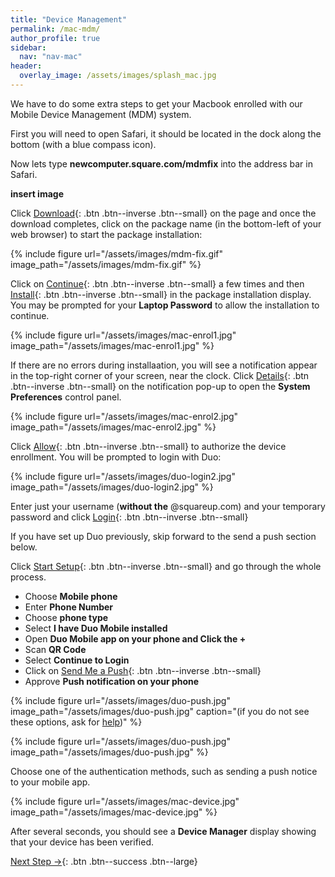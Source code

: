 ```yaml
---
title: "Device Management"
permalink: /mac-mdm/
author_profile: true
sidebar:
  nav: "nav-mac"
header:
  overlay_image: /assets/images/splash_mac.jpg
---
```


We have to do some extra steps to get your Macbook enrolled with our Mobile Device Management (MDM) system.

First you will need to open Safari, it should be located in the dock along the bottom (with a blue compass icon).

Now lets type __newcomputer.square.com/mdmfix__ into the address bar in Safari.

__insert image__

Click [Download](#mdmfix){: .btn .btn--inverse .btn--small} on the page and once the download completes, click on the package name (in the bottom-left of your web browser) to start the package installation:

<a name="mdmfix"></a>
{% include figure url="/assets/images/mdm-fix.gif" image_path="/assets/images/mdm-fix.gif"  %}

Click on [Continue](#enrol){: .btn .btn--inverse .btn--small} a few times and then [Install](#enrol1){: .btn .btn--inverse .btn--small} in the package installation display. You may be prompted for your __Laptop Password__ to allow the installation to continue.


<a name="enrol1"></a>
{% include figure url="/assets/images/mac-enrol1.jpg" image_path="/assets/images/mac-enrol1.jpg"  %}

If there are no errors during installaation, you will see a notification appear in the top-right corner of your screen, near the clock. Click [Details](#enrol2){: .btn .btn--inverse .btn--small} on the notification pop-up to open the __System Preferences__ control panel.

<a name="enrol2"></a>
{% include figure url="/assets/images/mac-enrol2.jpg" image_path="/assets/images/mac-enrol2.jpg"  %}

Click [Allow](#duo){: .btn .btn--inverse .btn--small} to authorize the device enrollment. You will be prompted to login with Duo:

<a name="duo"></a>
{% include figure url="/assets/images/duo-login2.jpg" image_path="/assets/images/duo-login2.jpg" %}

Enter just your username (**without the** @squareup.com) and your temporary password and click [Login](#push){: .btn .btn--inverse .btn--small}

If you have set up Duo previously, skip forward to the send a push section below.

Click [Start Setup](#push){: .btn .btn--inverse .btn--small} and go through the whole process.

* Choose **Mobile phone**
* Enter **Phone Number**
* Choose **phone type**
* Select **I have Duo Mobile installed**
* Open **Duo Mobile app on your phone and Click the +**
* Scan **QR Code**
* Select **Continue to Login**
* Click on [Send Me a Push](#push){: .btn .btn--inverse .btn--small}
* Approve **Push notification on your phone**

<a name="push"></a>
{% include figure url="/assets/images/duo-push.jpg" image_path="/assets/images/duo-push.jpg" caption="(if you do not see these options, ask for [help](/help))" %}

<a name="push"></a>
{% include figure url="/assets/images/duo-push.jpg" image_path="/assets/images/duo-push.jpg"  %}

Choose one of the authentication methods, such as sending a push notice to your mobile app.

{% include figure url="/assets/images/mac-device.jpg" image_path="/assets/images/mac-device.jpg" %}

After several seconds, you should see a __Device Manager__ display showing that your device has been verified.

[Next Step &rarr;](/mac-installs){: .btn .btn--success .btn--large}
